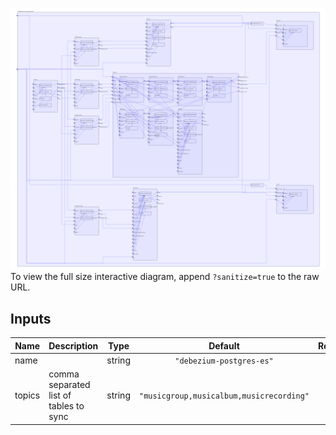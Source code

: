 <img src="diagram.svg"/>To view the full size interactive diagram, append ```?sanitize=true``` to the raw URL.

## Inputs

| Name | Description | Type | Default | Required |
|------|-------------|:----:|:-----:|:-----:|
| name |  | string | `"debezium-postgres-es"` | no |
| topics | comma separated list of tables to sync | string | `"musicgroup,musicalbum,musicrecording"` | no |

